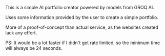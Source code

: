 This is a simple AI portfolio creator powered by models from GROQ AI.

Uses some information provided by the user to create a simple portfolio.

More of a proof-of-concept than actual service, as the websites created lack any effort.

PS: It would be a lot faster if I didn't get rate limited, so the minimum time will always be 24 seconds.
